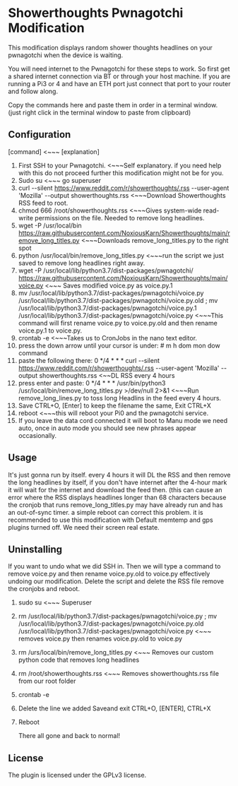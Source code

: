 # Showerthoughts Pwnagotchi Modification

This modification displays random shower thoughts headlines on your pwnagotchi when the device is waiting. 

You will need internet to the Pwnagotchi for these steps to work. 
So first get a shared internet connection via BT or through your host machine. 
If you are running a Pi3 or 4 and have an ETH port just connect that port to your router and follow along. 

Copy the commands here and paste them in order in a terminal window. (just right click in the terminal window to paste from clipboard)

## Configuration

[command] <~~~ [explanation]

1. First SSH to your Pwnagotchi. <~~~Self explanatory. if you need help with this do not proceed further this modification might not be for you.
2. Sudo su <~~~ go superuser
3. curl --silent https://www.reddit.com/r/showerthoughts/.rss --user-agent 'Mozilla' --output showerthoughts.rss <~~~Download Showerthoughts RSS feed to root.
4. chmod 666 /root/showerthoughts.rss <~~~Gives system-wide read-write permissions on the file. Needed to remove long headlines.
5. wget -P /usr/local/bin https://raw.githubusercontent.com/NoxiousKarn/Showerthoughts/main/remove_long_titles.py <~~~Downloads remove_long_titles.py to the right spot
6. python /usr/local/bin/remove_long_titles.py <~~~run the script we just saved to remove long headlines right away.
7. wget -P /usr/local/lib/python3.7/dist-packages/pwnagotchi/ https://raw.githubusercontent.com/NoxiousKarn/Showerthoughts/main/voice.py <~~~ Saves modified voice.py as voice.py.1
8. mv /usr/local/lib/python3.7/dist-packages/pwnagotchi/voice.py /usr/local/lib/python3.7/dist-packages/pwnagotchi/voice.py.old ; mv /usr/local/lib/python3.7/dist-packages/pwnagotchi/voice.py.1 /usr/local/lib/python3.7/dist-packages/pwnagotchi/voice.py <~~~This command will first rename voice.py to voice.py.old and then rename voice.py.1 to voice.py.
9. crontab -e <~~~Takes us to CronJobs in the nano text editor.
10. press the down arrow until your cursor is under: # m h  dom mon dow   command
11. paste the following there: 0 */4 * * * curl --silent https://www.reddit.com/r/showerthoughts/.rss --user-agent 'Mozilla' --output showerthoughts.rss <~~DL RSS every 4 hours
12. press enter and paste: 0 */4 * * * /usr/bin/python3 /usr/local/bin/remove_long_titles.py >/dev/null 2>&1 <~~~Run remove_long_lines.py to toss long Headlins in the feed every 4 hours.
13. Save CTRL+O, [Enter] to keep the filename the same, Exit CTRL+X
14. reboot <~~~this will reboot your Pi0 and the pwnagotchi service.
15. If you leave the data cord connected it will boot to Manu mode we need auto, once in auto mode you should see new phrases appear occasionally.

## Usage
It's just gonna run by itself. every 4 hours it will DL the RSS and then remove the long headlines by itself, if you don't have internet after the 4-hour mark it will wait for the internet and download the feed then. 
(this can cause an error where the RSS displays headlines longer than 68 characters because the cronjob that runs remove_long_titles.py may have already run and has an out-of-sync timer. a simple reboot can correct this problem.
it is recommended to use this modification with Default memtemp and gps plugins turned off. We need their screen real estate. 

## Uninstalling
If you want to undo what we did SSH in.
Then we will type a command to remove voice.py and then rename voice.py.old to voice.py effectively undoing our modification. Delete the script and delete the RSS file remove the cronjobs and reboot.
1. sudo su <~~~ Superuser
2.  rm /usr/local/lib/python3.7/dist-packages/pwnagotchi/voice.py ; mv /usr/local/lib/python3.7/dist-packages/pwnagotchi/voice.py.old /usr/local/lib/python3.7/dist-packages/pwnagotchi/voice.py <~~~ removes voice.py then renames voice.py.old to voice.py
3. rm /urs/local/bin/remove_long_titles.py <~~~ Removes our custom python code that removes long headlines
4. rm /root/showerthoughts.rss <~~~ Removes showerthoughts.rss file from our root folder
5. crontab -e
6. Delete the line we added Saveand exit CTRL+O, [ENTER], CTRL+X 
7. Reboot

   There all gone and back to normal!

## License
The plugin is licensed under the GPLv3 license.
